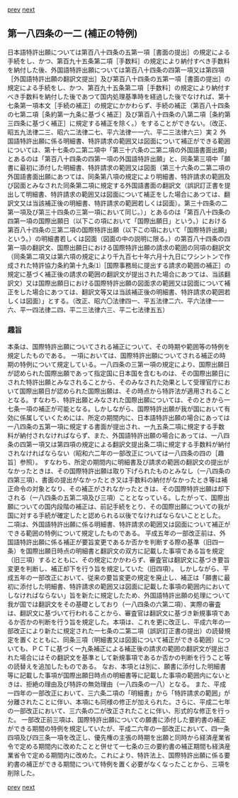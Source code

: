 [prev](/specific\markdowns\特許法\262_Mp-Ch_9-At_184_11.md)
[next](/specific\markdowns\特許法\264_Mp-Ch_9-At_184_12_2.md)
## 第一八四条の一二 (補正の特例)
日本語特許出願については第百八十四条の五第一項［書面の提出］の規定による手続をし、かつ、第百九十五条第二項［手数料］の規定により納付すべき手数料を納付した後、外国語特許出願については第百八十四条の四第一項又は第四項［外国語特許出願の翻訳文提出］及び第百八十四条の五第一項［書面の提出］の規定による手続をし、かつ、第百九十五条第二項［手数料］の規定により納付すべき手数料を納付した後であつて国内処理基準時を経過した後でなければ、第十七条第一項本文［手続の補正］の規定にかかわらず、手続の補正（第百八十四条の七第二項［条約第一九条に基づく補正］及び第百八十四条の八第二項［条約第三四条に基づく補正］に規定する補正を除く。）をすることができない。（改正、昭五九法律二三、昭六二法律二七、平六法律一一六、平二三法律六三）実２ 外国語特許出願に係る明細書、特許請求の範囲又は図面について補正ができる範囲については、第十七条の二第二項中「第三十六条の二第二項の外国語書面出願」とあるのは「第百八十四条の四第一項の外国語特許出願」と、同条第三項中「願書に最初に添付した明細書、特許請求の範囲又は図面（第三十六条の二第二項の外国語書面出願にあつては、同条第八項の規定により明細書、特許請求の範囲及び図面とみなされた同条第二項に規定する外国語書面の翻訳文（誤訳訂正書を提出して明細書、特許請求の範囲又は図面について補正をした場合にあつては、翻訳文又は当該補正後の明細書、特許請求の範囲若しくは図面）。第三十四条の二第一項及び第三十四条の三第一項において同じ。）」とあるのは「第百八十四条の四第一項の国際出願日（以下この項において「国際出願日」という。）における第百八十四条の三第二項の国際特許出願（以下この項において「国際特許出願」という。）の明細書若しくは図面（図面の中の説明に限る。）の第百八十四条の四第一項の翻訳文、国際出願日における国際特許出願の請求の範囲の同項の翻訳文（同条第二項又は第六項の規定により千九百七十年六月十九日にワシントンで作成された特許協力条約第十九条⑴［国際事務局に提出する請求の範囲の補正］の規定に基づく補正後の請求の範囲の翻訳文が提出された場合にあつては、当該翻訳文）又は国際出願日における国際特許出願の図面求の範囲又は図面について補正をした場合にあつては、翻訳文等又は当該補正後の明細書、特許請求の範囲若しくは図面）」とする。（改正、昭六〇法律四一、平五法律二六、平六法律一一六、平一四法律二四、平二三法律六三、平二七法律五五）

### 趣旨
本条は、国際特許出願についてされる補正について、その時期や範囲等の特例を規定したものである。
一項においては、国際特許出願についてされる補正の時期の特例について規定している。一八四条の三第一項の規定により、国際出願日が認められた国際出願であって指定国に日本国を含むものは、その国際出願日にされた特許出願とみなされることから、そのみなされた効果として受理官庁において国際出願日が認められた国際出願は、その時点から特許法が適用されることとなる。すなわち、特許出願とみなされた国際出願については、そのときから一七条一項の補正が可能となる。しかしながら、国際特許出願が我が国において有効に係属していくためには、所定の期間内に、日本語特許出願の場合にあっては一八四条の五第一項に規定する書面が提出され、一九五条二項に規定する手数料が納付されなければならず、また、外国語特許出願の場合にあっては、一八四条の四第一項又は第四項の規定による翻訳文提出条二項に規定する手数料が納付されなければならない（昭和六二年の一部改正については一八四条の四の［趣旨］参照）。
すなわち、所定の期間内に明細書及び請求の範囲の翻訳文の提出がなかったときは、その国際特許出願は取り下げられたものとみなし（一八四条の四第三項）、書面の提出がなかったとき又は手数料の納付がなかったとき等は補正命令の対象となり、その補正がされなかったときは、その国際特許出願は却下される（一八四条の五第二項及び三項）こととなっている。したがって、国際出願についての国内段階の補正は、前記手続をとり、その国際出願についての我が国に対する手続が確定したと認められる以後でなければならないこととした。
二項は、外国語特許出願に係る明細書、特許請求の範囲又は図面について補正ができる範囲の特例について規定したものである。
平成五年の一部改正前は、外国語特許出願に係る補正が要旨変更であるか否かを判断する際の基準（旧四一条）を国際出願日時点の明細書と翻訳文の双方に記載した事項である旨を規定（旧三項）するとともに、その規定にかかわらず、審査官は翻訳文に基づき要旨変更を判断し、補正却下を行う旨を規定していた（旧四項）。
しかしながら、平成五年の一部改正において、従来の要旨変更の規定を廃止し、補正は「願書に最初に添付した明細書、特許請求の範囲又は図面に記載した事項の範囲内においてしなければならない」旨を新たに規定したため、外国語特許出願の処理について我が国では翻訳文をその基礎としており（一八四条の六第二項）、実際の審査は、翻訳文に基づいて行われることから、審査官は翻訳文に基づき新規事項であるか否かの判断を行う旨を規定した。本項は、これを更に改正し、平成六年の一部改正により新たに規定された一七条の二第二項（誤訳訂正書の提出）の読替規定を置くとともに、同条三項（明細書又は図面について補正ができる範囲）についても、ＰＣＴに基づく一九条補正による補正後の請求の範囲の翻訳文が提出された場合にはその翻訳文を基準として新規事項であるか否かの判断を行うこと等の読替えを追加したものである。
なお、本項とは別に、願書に添付した明細書等に記載した事項が国際出願日時点の明細書等に記載した事項の範囲内にないときは、拒絶の理由及び特許の無効理由（一八四条の一八）となる。
また、平成一四年の一部改正において、三六条二項の「明細書」から「特許請求の範囲」が分離されたことに伴い、本項にも同様の修正が加えられた。さらに、平成二七年の一部改正において、三六条の二が改正されたことに伴い、形式的な修正を行った。
一部改正前三項は、国際特許出願についての願書に添付した要約書の補正ができる期間の特例を規定していたが、平成二六年の一部改正において、四一条四項及び四三条一項を改正し、優先権の主張の時期を出願と同時から経済産業省令で定める期間内に改めたことと併せて一七条の三の要約書の補正期間も経済産業省令で定める期間内に改めた。これにより、特許法上、国際特許出願に係る要約書の補正ができる期間について特例を置く必要がなくなったことから、三項を削除した。

[prev](/specific\markdowns\特許法\262_Mp-Ch_9-At_184_11.md)
[next](/specific\markdowns\特許法\264_Mp-Ch_9-At_184_12_2.md)